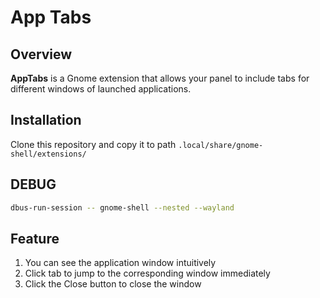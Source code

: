 # App Tabs

## Overview

**AppTabs** is a Gnome extension that allows your panel to include tabs for different windows of launched applications.

## Installation
Clone this repository and copy it to path `.local/share/gnome-shell/extensions/`

## DEBUG
```bash
dbus-run-session -- gnome-shell --nested --wayland
```

## Feature
1. You can see the application window intuitively
2. Click tab to jump to the corresponding window immediately
3. Click the Close button to close the window
